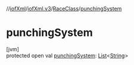 //[iofXml](../../../index.md)/[iofXml.v3](../index.md)/[RaceClass](index.md)/[punchingSystem](punching-system.md)

# punchingSystem

[jvm]\
protected open val [punchingSystem](punching-system.md): [List](https://docs.oracle.com/javase/8/docs/api/java/util/List.html)<[String](https://docs.oracle.com/javase/8/docs/api/java/lang/String.html)>
